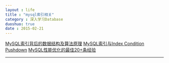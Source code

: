 ```yaml
---
layout : life
title : "mysql索引相关"
category : 深入学习Database
duoshuo: true
date : 2015-02-21
---
```


[MySQL索引背后的数据结构及算法原理](http://blog.codinglabs.org/articles/theory-of-mysql-index.html)
[MySQL索引与Index Condition Pushdown](http://blog.codinglabs.org/articles/index-condition-pushdown.html)
[MySQL性能优化的最佳20+条经验](http://www.uml.org.cn/sjjm/201001041.asp)

-------------


